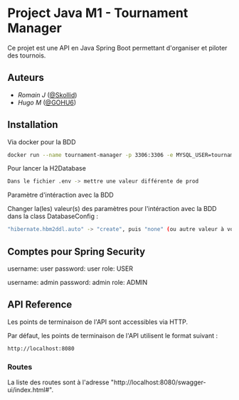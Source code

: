 # Project Java M1 - Tournament Manager

Ce projet est une API en Java Spring Boot permettant d'organiser et piloter des tournois.

## Auteurs

- *Romain J* ([@Skollid](https://www.github.com/Skollid))
- *Hugo M* ([@GOHU6](https://www.github.com/GOHU6))

## Installation

Via docker pour la BDD

```bash
docker run --name tournament-manager -p 3306:3306 -e MYSQL_USER=tournament -e MYSQL_PASSWORD=tournament -e MYSQL_DATABASE=tournamentmanager -e MYSQL_ROOT_PASSWORD=root -d mysql
```
Pour lancer la H2Database
```bash
Dans le fichier .env -> mettre une valeur différente de prod
```
Paramètre d'intéraction avec la BDD

Changer la(les) valeur(s) des paramètres pour l'intéraction avec la BDD dans la class DatabaseConfig :
```bash
"hibernate.hbm2ddl.auto" -> "create", puis "none" (ou autre valeur à votre convenance)
```

## Comptes pour Spring Security
username: user 
password: user
role: USER

username: admin
password: admin
role: ADMIN

## API Reference
Les points de terminaison de l'API sont accessibles via HTTP. 

Par défaut, les points de terminaison de l'API utilisent le format suivant :
```bash
http://localhost:8080
```

### Routes
La liste des routes sont à l'adresse "http://localhost:8080/swagger-ui/index.html#".